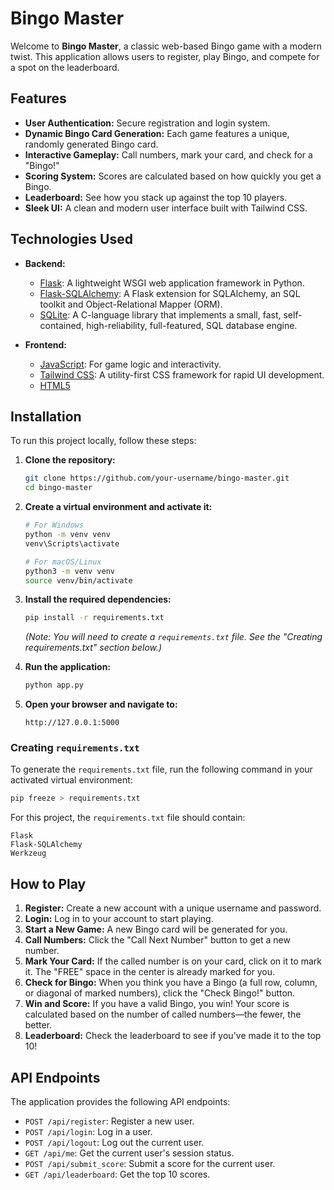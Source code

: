 # Bingo Master

Welcome to **Bingo Master**, a classic web-based Bingo game with a modern twist. This application allows users to register, play Bingo, and compete for a spot on the leaderboard.

## Features

- **User Authentication:** Secure registration and login system.
- **Dynamic Bingo Card Generation:** Each game features a unique, randomly generated Bingo card.
- **Interactive Gameplay:** Call numbers, mark your card, and check for a "Bingo!"
- **Scoring System:** Scores are calculated based on how quickly you get a Bingo.
- **Leaderboard:** See how you stack up against the top 10 players.
- **Sleek UI:** A clean and modern user interface built with Tailwind CSS.

## Technologies Used

- **Backend:**
  - [Flask](https://flask.palletsprojects.com/): A lightweight WSGI web application framework in Python.
  - [Flask-SQLAlchemy](https://flask-sqlalchemy.palletsprojects.com/): A Flask extension for SQLAlchemy, an SQL toolkit and Object-Relational Mapper (ORM).
  - [SQLite](https://www.sqlite.org/): A C-language library that implements a small, fast, self-contained, high-reliability, full-featured, SQL database engine.

- **Frontend:**
  - [JavaScript](https://developer.mozilla.org/en-US/docs/Web/JavaScript): For game logic and interactivity.
  - [Tailwind CSS](https://tailwindcss.com/): A utility-first CSS framework for rapid UI development.
  - [HTML5](https://developer.mozilla.org/en-US/docs/Web/Guide/HTML/HTML5)

## Installation

To run this project locally, follow these steps:

1. **Clone the repository:**
   ```bash
   git clone https://github.com/your-username/bingo-master.git
   cd bingo-master
   ```

2. **Create a virtual environment and activate it:**
   ```bash
   # For Windows
   python -m venv venv
   venv\Scripts\activate

   # For macOS/Linux
   python3 -m venv venv
   source venv/bin/activate
   ```

3. **Install the required dependencies:**
   ```bash
   pip install -r requirements.txt
   ```
   *(Note: You will need to create a `requirements.txt` file. See the "Creating requirements.txt" section below.)*

4. **Run the application:**
   ```bash
   python app.py
   ```

5. **Open your browser and navigate to:**
   ```
   http://127.0.0.1:5000
   ```

### Creating `requirements.txt`

To generate the `requirements.txt` file, run the following command in your activated virtual environment:

```bash
pip freeze > requirements.txt
```

For this project, the `requirements.txt` file should contain:

```
Flask
Flask-SQLAlchemy
Werkzeug
```

## How to Play

1.  **Register:** Create a new account with a unique username and password.
2.  **Login:** Log in to your account to start playing.
3.  **Start a New Game:** A new Bingo card will be generated for you.
4.  **Call Numbers:** Click the "Call Next Number" button to get a new number.
5.  **Mark Your Card:** If the called number is on your card, click on it to mark it. The "FREE" space in the center is already marked for you.
6.  **Check for Bingo:** When you think you have a Bingo (a full row, column, or diagonal of marked numbers), click the "Check Bingo!" button.
7.  **Win and Score:** If you have a valid Bingo, you win! Your score is calculated based on the number of called numbers—the fewer, the better.
8.  **Leaderboard:** Check the leaderboard to see if you've made it to the top 10!

## API Endpoints

The application provides the following API endpoints:

- `POST /api/register`: Register a new user.
- `POST /api/login`: Log in a user.
- `POST /api/logout`: Log out the current user.
- `GET /api/me`: Get the current user's session status.
- `POST /api/submit_score`: Submit a score for the current user.
- `GET /api/leaderboard`: Get the top 10 scores.
